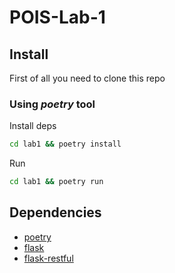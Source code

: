 # POIS-Lab-1

## Install

First of all you need to clone this repo


### Using *poetry* tool

Install deps

```bash
cd lab1 && poetry install

```
Run

```bash
cd lab1 && poetry run
```

## Dependencies

- [poetry](https://github.com/python-poetry/poetry)
- [flask](https://github.com/pallets/flask)
- [flask-restful](https://github.com/pallets/flask)
